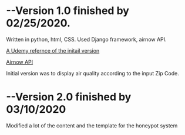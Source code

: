 # --Version 1.0 finished by 02/25/2020.
Written in python, html, CSS. Used Django framework, airnow API.

[A Udemy refernce of the initail version](https://www.udemy.com/share/101VUOCUEccV9QQXQ=/)

[Airnow API](https://docs.airnowapi.org)

Initial version was to display air quality according to the input Zip Code. 

# --Version 2.0 finished by 03/10/2020

Modified a lot of the content and the template for the honeypot system
